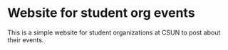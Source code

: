 # Website for student org events
This is a simple website for student organizations at CSUN to post about their events.
